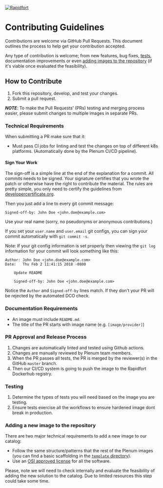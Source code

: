[![Rapidfort](https://assets.website-files.com/6102f7f1589f985b19197b3d/61082629d82d1361e5835b58_rapidfort_logo-new.svg)](https://rapidfort.com) 

# Contributing Guidelines

Contributions are welcome via GitHub Pull Requests. This document outlines the process to help get your contribution accepted.

Any type of contribution is welcome; from new features, bug fixes, [tests](#testing), documentation improvements or even [adding images to the repository](#adding-a-new-image-to-the-repository) (if it's viable once evaluated the feasibility).

## How to Contribute

1. Fork this repository, develop, and test your changes.
2. Submit a pull request.

***NOTE***: To make the Pull Requests' (PRs) testing and merging process easier, please submit changes to multiple images in separate PRs.

### Technical Requirements

When submitting a PR make sure that it:
- Must pass CI jobs for linting and test the changes on top of different k8s platforms. (Automatically done by the Plenum CI/CD pipeline).

#### Sign Your Work

The sign-off is a simple line at the end of the explanation for a commit. All commits needs to be signed. Your signature certifies that you wrote the patch or otherwise have the right to contribute the material. The rules are pretty simple, you only need to certify the guidelines from [developercertificate.org](https://developercertificate.org/).

Then you just add a line to every git commit message:

    Signed-off-by: John Doe <john.doe@example.com>

Use your real name (sorry, no pseudonyms or anonymous contributions.)

If you set your `user.name` and `user.email` git configs, you can sign your commit automatically with `git commit -s`.

Note: If your git config information is set properly then viewing the `git log` information for your commit will look something like this:

```
Author: John Doe <john.doe@example.com>
Date:   Thu Feb 2 11:41:15 2018 -0800

    Update README

    Signed-off-by: John Doe <john.doe@example.com>
```

Notice the `Author` and `Signed-off-by` lines match. If they don't your PR will be rejected by the automated DCO check.

### Documentation Requirements

- An image must include `README.md`. 
- The title of the PR starts with image name (e.g. `[image/provider]`)

### PR Approval and Release Process

1. Changes are automatically linted and tested using Github actions.
1. Changes are manually reviewed by Plenum team members. 
1. When the PR passes all tests, the PR is merged by the reviewer(s) in the GitHub `master` branch.
1. Then our CI/CD system is going to push the image to the Rapidfort Dockerhub registry.

### Testing 

1. Determine the types of tests you will need based on the image you are testing.
1. Ensure tests exercise all the workflows to ensure hardened image dont break in production.

### Adding a new image to the repository

There are two major technical requirements to add a new image to our catalog:
- Follow the same structure/patterns that the rest of the Plenum images (you can find a basic scaffolding in the [`template` directory](https://github.com/rapidfort/plenum/tree/master/template)).
- Use an [OSI approved license](https://opensource.org/licenses) for all the software.

Please, note we will need to check internally and evaluate the feasibility of adding the new solution to the catalog. Due to limited resources this step could take some time.